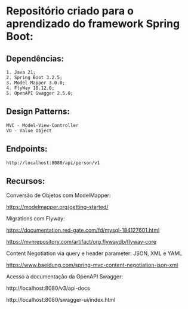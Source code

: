 # Repositório criado para o aprendizado do framework Spring Boot:
## Dependências:
    1. Java 21;
    2. Spring Boot 3.2.5;
    3. Model Mapper 3.0.0;
    4. FlyWay 10.12.0;
    5. OpenAPI Swagger 2.5.0;
## Design Patterns:
    MVC - Model-View-Controller
    VO - Value Object
## Endpoints:
    http://localhost:8080/api/person/v1
## Recursos:
Conversão de Objetos com ModelMapper:

https://modelmapper.org/getting-started/

Migrations com Flyway:
    
https://documentation.red-gate.com/fd/mysql-184127601.html

https://mvnrepository.com/artifact/org.flywaydb/flyway-core

Content Negotiation via query e header parameter: JSON, XML e YAML

https://www.baeldung.com/spring-mvc-content-negotiation-json-xml

Acesso a documentação da OpenAPI Swagger:

http://localhost:8080/v3/api-docs

http://localhost:8080/swagger-ui/index.html
